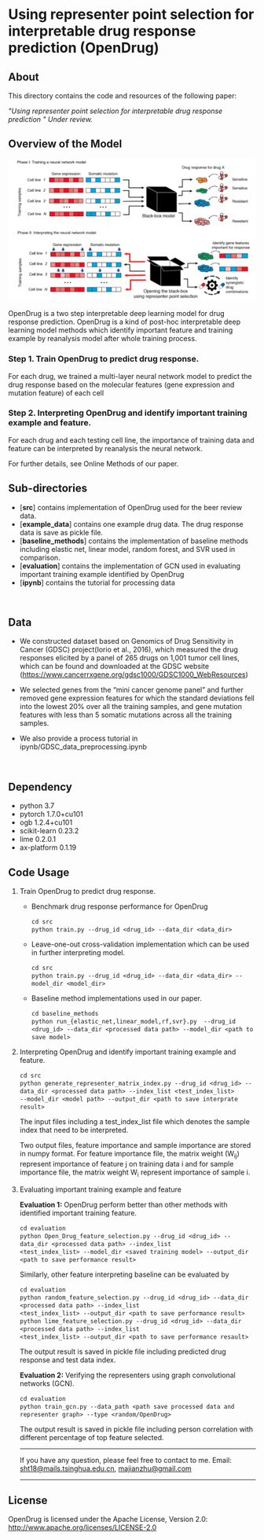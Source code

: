 # Using representer point selection for interpretable drug response prediction (OpenDrug)

## About
This directory contains the code and resources of the following paper:

<i>"Using representer point selection for interpretable drug response prediction 
" Under review. </i>


## Overview of the Model


<p align="center">
<img  src="figure/OpenDrug1.png"> 
</p>

OpenDrug is a two step interpretable deep learning model for drug response prediction. OpenDrug is a kind of post-hoc
 interpretable deep learning model methods which identify important feature and training example by reanalysis model 
 after 
  whole training process.
### Step 1. Train OpenDrug to predict drug response.
For each drug, we trained a multi-layer neural network model to predict the drug response based on the molecular 
features (gene expression and mutation feature) of each cell
 
### Step 2. Interpreting OpenDrug and identify important training example and feature.
For each drug and each testing cell line, the importance of training data and feature can be interpreted by 
reanalysis the neural network.  




For further details, see Online Methods of our paper. 

## Sub-directories
  - [**src**] contains implementation of OpenDrug used for the beer review data. 
  - [**example_data**] contains one example drug data. The drug response data is save as pickle file.
  - [**baseline_methods**] contains the implementation of baseline methods including elastic net, linear model, random 
  forest, and 
  SVR used
   in comparison.
  - [**evaluation**] contains the implementation of GCN used in evaluating important training example identified by 
  OpenDrug
  - [**ipynb**] contains the tutorial for processing data

<br>

## Data
  - We constructed dataset based on Genomics of Drug Sensitivity in Cancer (GDSC) project(Iorio et al., 2016), which 
  measured the drug responses elicited by a panel of 265 drugs on 1,001 tumor cell lines, which can be found and 
  downloaded at the GDSC website (https://www.cancerrxgene.org/gdsc1000/GDSC1000_WebResources)
  
   - We selected genes from the “mini cancer genome panel” and further removed gene expression features for which the 
   standard 
   deviations fell into the lowest 20% over all the 
   training samples, and gene mutation features with less than 5 somatic mutations across all the training samples.
   
  - We also provide a process tutorial in ipynb/GDSC_data_preprocessing.ipynb
    
<br>

## Dependency
- python 3.7
- pytorch 1.7.0+cu101
- ogb 1.2.4+cu101
- scikit-learn 0.23.2
- lime 0.2.0.1
- ax-platform 0.1.19


## Code Usage
1. Train OpenDrug to predict drug response. 
    - Benchmark drug response performance for OpenDrug
        ```
        cd src
        python train.py --drug_id <drug_id> --data_dir <data_dir> 
        ```
    - Leave-one-out cross-validation implementation which can be used in further interpreting model.
        ```
        cd src
        python train.py --drug_id <drug_id> --data_dir <data_dir> --model_dir <model_dir>
        ```
    - Baseline method implementations used in our paper.
        ```
        cd baseline_methods
        python run_{elastic_net,linear_model,rf,svr}.py  --drug_id <drug_id> --data_dir <processed data path> --model_dir <path to save model> 
        ```

2. Interpreting OpenDrug and identify important training example and feature.
    ```
    cd src
    python generate_representer_matrix_index.py --drug_id <drug_id> --data_dir <processed data path> --index_list <test_index_list> 
    --model_dir <model path> --output_dir <path to save interprate result> 
    ```
    The input files including a test_index_list file which denotes the sample index that need to be interpreted.
    
    
    Two output files, feature importance and sample importance  are stored in numpy format. For feature importance file, the matrix weight (W<sub>ij</sub>) represent importance of feature j on training data i and for sample importance file, the matrix weight W<sub>i</sub> represent importance of sample i.


3. Evaluating important training example and feature

    **Evaluation 1:** OpenDrug perform better than other methods with identified important training feature. 
    ```
    cd evaluation
    python Open_Drug_feature_selection.py --drug_id <drug_id> --data_dir <processed data path> --index_list 
    <test_index_list> --model_dir <saved training model> --output_dir <path to save performance result> 
    ```
    Similarly, other feature interpreting baseline can be evaluated by 
    ```
    cd evaluation
    python random_feature_selection.py --drug_id <drug_id> --data_dir <processed data path> --index_list 
    <test_index_list> --output_dir <path to save performance result> 
    python lime_feature_selection.py --drug_id <drug_id> --data_dir <processed data path> --index_list 
    <test_index_list> --output_dir <path to save performance resault> 
    ```
   The output result is saved in pickle file including predicted drug response and test data index.
   
   
   **Evaluation 2:** Verifying the representers using graph convolutional networks (GCN).
   ```
   cd evaluation
   python train_gcn.py --data_path <path save processed data and representer graph> --type <random/OpenDrug>
   ```
    The output result is saved in pickle file including person correlation with different percentage of top feature 
  selected.
  
    ---
    If you have any question, please feel free to contact to me.
Email: sht18@mails.tsinghua.edu.cn, majianzhu@gmail.com

    ---

## License
OpenDrug is licensed under the Apache License, Version 2.0: http://www.apache.org/licenses/LICENSE-2.0
